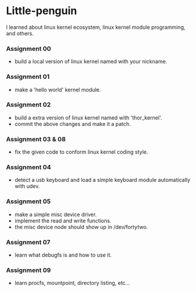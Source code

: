 # Little-penguin

I learned about linux kernel ecosystem, linux kernel module programming, and others.

### Assignment 00
- build a local version of linux kernel named with your nickname.

### Assignment 01
- make a 'hello world' kernel module.

### Assignment 02
- build a extra version of linux kernel named with 'thor_kernel'.
- commit the above changes and make it a patch.

### Assignment 03 & 08
- fix the given code to conform linux kernel coding style.

### Assignment 04
- detect a usb keyboard and load a simple keyboard module automatically with udev.

### Assignment 05
- make a simple misc device driver.
- implement the read and write functions.
- the misc device node should show up in /dev/fortytwo.

### Assignment 07
- learn what debugfs is and how to use it.

### Assignment 09
- learn procfs, mountpoint, directory listing, etc...

